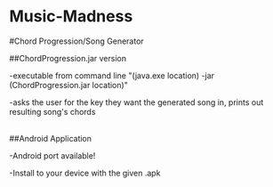 # Music-Madness

#Chord Progression/Song Generator

##ChordProgression.jar version
  
  -executable from command line "(java.exe location) -jar (ChordProgression.jar location)"
  
  -asks the user for the key they want the generated song in, prints out resulting song's chords
  
  <br>
##Android Application
  
  -Android port available!
  
  -Install to your device with the given .apk 

